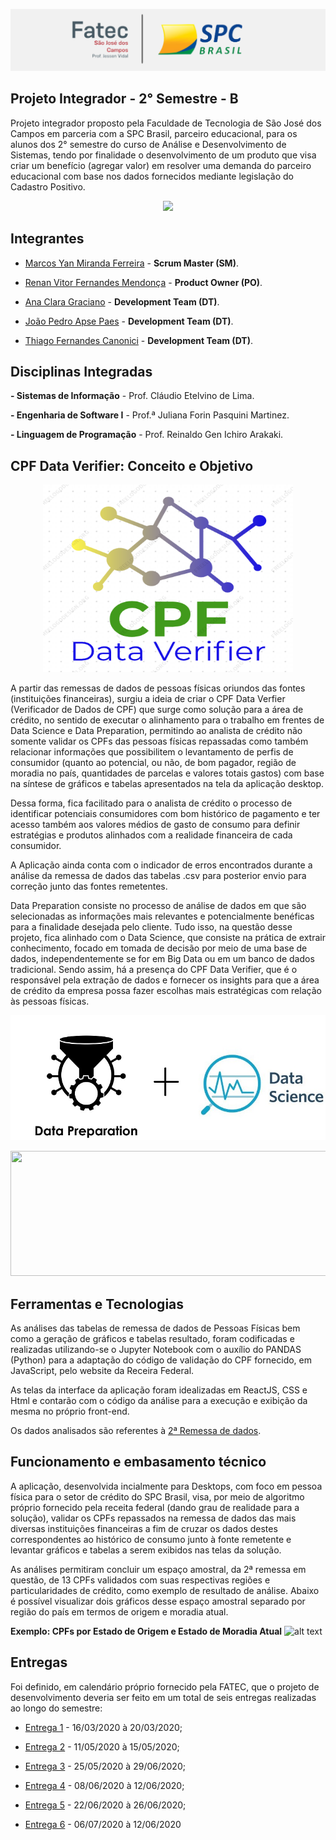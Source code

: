 ![alt text](https://github.com/equipespc/SPC_Fatec_G6/blob/master/Semana1/logoFINAL.jpg)

## Projeto Integrador - 2° Semestre - B

  Projeto integrador proposto pela Faculdade de Tecnologia de São José dos Campos em parceria com a SPC Brasil, parceiro educacional, para os alunos dos 2° semestre do curso de  Análise e Desenvolvimento de Sistemas, tendo por finalidade o desenvolvimento de um produto que visa criar um benefício (agregar valor) em resolver uma demanda do parceiro educacional com base nos dados fornecidos mediante legislação do Cadastro Positivo.
  
  <p align="center">
  <img src="https://www.cdlcampos.org.br/images/noticias/7829_100419085941_Sem_titulo.png">
</p>

## **Integrantes**

  - [Marcos Yan Miranda Ferreira](https://github.com/equipespc) - **Scrum Master (SM)**.

  - [Renan Vitor Fernandes Mendonça](https://github.com/RenanVitor) - **Product Owner (PO)**.

  - [Ana Clara Graciano](https://github.com/anaclaragraciano) - **Development Team (DT)**.

  - [João Pedro Apse Paes](https://github.com/JoaoPedroPaes) - **Development Team (DT)**.

  - [Thiago Fernandes Canonici](https://github.com/thiagoCan) - **Development Team (DT)**.

## **Disciplinas Integradas**
  
  **- Sistemas de Informação** - Prof. Cláudio Etelvino de Lima.
  
  **- Engenharia de Software I** - Prof.ª Juliana Forin Pasquini Martinez.
  
  **- Linguagem de Programação** - Prof. Reinaldo Gen Ichiro Arakaki.


## **CPF Data Verifier: Conceito e Objetivo**

  <p align="center">
  <img width="400" height="300" src="https://github.com/equipespc/SPC_Fatec_G6/blob/master/Semana%206/CPF_Data_Verifier_logo.png">
</p>

  A partir das remessas de dados de pessoas físicas oriundos das fontes (instituições financeiras), surgiu a ideia de criar o CPF Data Verfier (Verificador de Dados de CPF) que surge como solução para a área de crédito, no sentido de executar o alinhamento para o trabalho em frentes de Data Science e Data Preparation, permitindo ao analista de crédito não somente validar os CPFs das pessoas físicas repassadas como também relacionar informações que possibilitem o levantamento de perfis de consumidor (quanto ao potencial, ou não, de bom pagador, região de moradia no país, quantidades de parcelas e valores totais gastos) com base na síntese de gráficos e tabelas apresentados na tela da aplicação desktop.
  
  Dessa forma, fica facilitado para o analista de crédito o processo de identificar potenciais consumidores com bom histórico de pagamento e ter acesso também aos valores médios de gasto de consumo para definir estratégias e produtos alinhados com a realidade financeira de cada consumidor.
  
  A Aplicação ainda conta com o indicador de erros encontrados durante a análise da remessa de dados das tabelas .csv para posterior envio para correção junto das fontes remetentes.
  
  Data Preparation consiste no processo de análise de dados em que são selecionadas as informações mais relevantes e potencialmente benéficas para a finalidade desejada pelo cliente. Tudo isso, na questão desse projeto, fica alinhado com o Data Science, que consiste na prática de extrair conhecimento, focado em tomada de decisão por meio de uma base de dados, independentemente se for em Big Data ou em um banco de dados tradicional. Sendo assim, há a presença do CPF Data Verifier, que é o responsável pela extração de dados e fornecer os insights para que a área de crédito da empresa possa fazer escolhas mais estratégicas com relação às pessoas físicas.
  
  <p align="center">
  <img width="600" height="200" src="https://github.com/equipespc/SPC_Fatec_G6/blob/master/Semana1/Data_Science.jpg">
</p>

  <p align="center">
  <img width="600" height="200" src="https://github.com/equipespc/SPC_Fatec_G6/blob/master/Semana%206/Benef%C3%ADcios_Data_Science_e_Preparation.png">
</p>
  
 ## **Ferramentas e Tecnologias** ##
 
  As análises das tabelas de remessa de dados de Pessoas Físicas bem como a geração de gráficos e tabelas resultado, foram codificadas e realizadas utilizando-se o Jupyter Notebook com o auxílio do PANDAS (Python) para a adaptação do código de validação do CPF fornecido, em JavaScript, pelo website da Receira Federal.
  
  As telas da interface da aplicação foram idealizadas em ReactJS, CSS e Html e contarão com o código da análise para a execução e exibição da mesma no próprio front-end.
  
  Os dados analisados são referentes à [2ª Remessa de dados](https://github.com/equipespc/SPC_Fatec_G6/tree/master/Semana%206/Dados%20-%202%C2%AA%20Remessa).

## **Funcionamento e embasamento técnico** ##
  
  A aplicação, desenvolvida incialmente para Desktops, com foco em pessoa física para o setor de crédito do SPC Brasil, visa, por meio de algoritmo próprio fornecido pela receita federal (dando grau de realidade para a solução), validar os CPFs repassados na remessa de dados das mais diversas instituições financeiras a fim de cruzar os dados destes correspondentes ao histórico de consumo junto à fonte remetente e levantar gráficos e tabelas a serem exibidos nas telas da solução.
  
  As análises permitiram concluir um espaço amostral, da 2ª remessa em questão, de 13 CPFs validados com suas respectivas regiões e particularidades de crédito, como exemplo de resultado de análise. Abaixo é possível visualizar dois gráficos desse espaço amostral separado por região do país em termos de origem e moradia atual.
  
 **Exemplo: CPFs por Estado de Origem e Estado de Moradia Atual**
 ![alt text](https://github.com/equipespc/SPC_Fatec_G6/blob/master/Semana%206/Gr%C3%A1fico_CPF%20Estado_e_Origem.PNG)

## **Entregas** ##

  Foi definido, em calendário próprio fornecido pela FATEC, que o projeto de desenvolvimento deveria ser feito em um total de seis entregas realizadas ao longo do semestre:
  
  - [Entrega 1](https://github.com/equipespc/SPC_Fatec_G6/tree/master/Semana1) - 16/03/2020 à 20/03/2020;
  
  - [Entrega 2](https://github.com/equipespc/SPC_Fatec_G6/tree/master/Semana2) - 11/05/2020 à 15/05/2020;
  
  - [Entrega 3](https://github.com/equipespc/SPC_Fatec_G6/tree/master/Semana3) - 25/05/2020 à 29/06/2020;
  
  - [Entrega 4](https://github.com/equipespc/SPC_Fatec_G6/tree/master/Semana%204) - 08/06/2020 à 12/06/2020;
  
  - [Entrega 5](https://github.com/equipespc/SPC_Fatec_G6/tree/master/Semana%205) - 22/06/2020 à 26/06/2020;
  
  - [Entrega 6](https://github.com/equipespc/SPC_Fatec_G6/tree/master/Semana%206) - 06/07/2020 à 12/06/2020






